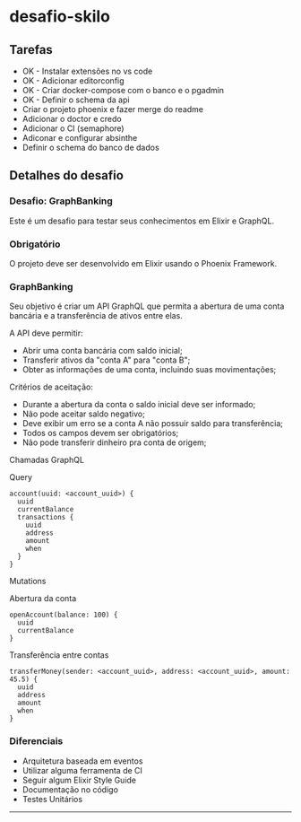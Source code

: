 # desafio-skilo

## Tarefas

* OK - Instalar extensões no vs code
* OK - Adicionar editorconfig
* OK - Criar docker-compose com o banco e o pgadmin
* OK - Definir o schema da api
* Criar o projeto phoenix e fazer merge do readme
* Adicionar o doctor e credo 
* Adicionar o CI (semaphore)
* Adiconar e configurar absinthe
* Definir o schema do banco de dados

## Detalhes do desafio

### Desafio: GraphBanking

Este é um desafio para testar seus conhecimentos em Elixir e GraphQL.

### Obrigatório

O projeto deve ser desenvolvido em Elixir usando o Phoenix Framework.

### GraphBanking

Seu objetivo é criar um API GraphQL que permita a abertura de uma conta bancária e a transferência de ativos entre elas.

A API deve permitir:

- Abrir uma conta bancária com saldo inicial;
- Transferir ativos da "conta A" para "conta B";
- Obter as informações de uma conta, incluindo suas movimentações;

Critérios de aceitação:

- Durante a abertura da conta o saldo inicial deve ser informado;
- Não pode aceitar saldo negativo;
- Deve exibir um erro se a conta A não possuir saldo para transferência;
- Todos os campos devem ser obrigatórios;
- Não pode transferir dinheiro pra conta de origem;

Chamadas GraphQL

Query

```
account(uuid: <account_uuid>) {
  uuid
  currentBalance
  transactions {
    uuid
    address
    amount
    when
  }
}
```

Mutations

Abertura da conta

```
openAccount(balance: 100) {
  uuid
  currentBalance
}
```

Transferência entre contas

```
transferMoney(sender: <account_uuid>, address: <account_uuid>, amount: 45.5) {
  uuid
  address
  amount
  when
}
```

### Diferenciais

- Arquitetura baseada em eventos
- Utilizar alguma ferramenta de CI
- Seguir algum Elixir Style Guide
- Documentação no código
- Testes Unitários

---
